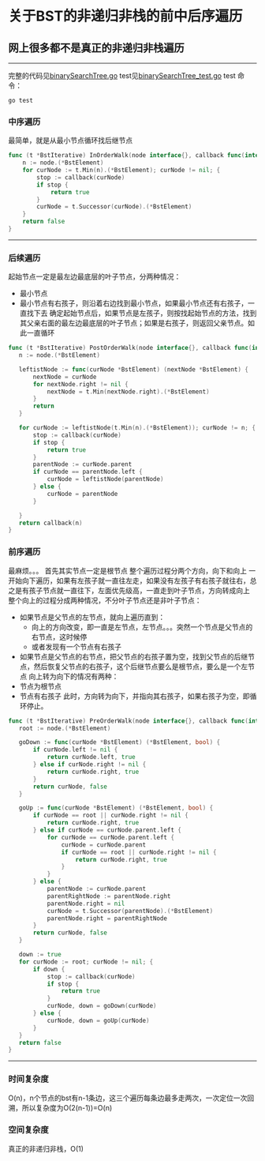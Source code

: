 # 关于BST的非递归非栈的前中后序遍历
## 网上很多都不是真正的非递归非栈遍历
----------------------------
完整的代码见[binarySearchTree.go](https://github.com/shady831213/algorithms/blob/master/tree/binaryTree/binarySearchTree.go)
test见[binarySearchTree_test.go](https://github.com/shady831213/algorithms/blob/master/tree/binaryTree/binarySearchTree_test.go)
test 命令：
```
go test
```
### 中序遍历
最简单，就是从最小节点循环找后继节点
```go
func (t *BstIterative) InOrderWalk(node interface{}, callback func(interface{}) (bool)) (bool) {
	n := node.(*BstElement)
	for curNode := t.Min(n).(*BstElement); curNode != nil; {
		stop := callback(curNode)
		if stop {
			return true
		}
		curNode = t.Successor(curNode).(*BstElement)
	}
	return false
}
```
-----
### 后续遍历
起始节点一定是最左边最底层的叶子节点，分两种情况：
  - 最小节点
  - 最小节点有右孩子，则沿着右边找到最小节点，如果最小节点还有右孩子，一直找下去
 确定起始节点后，如果节点是左孩子，则按找起始节点的方法，找到其父亲右面的最左边最底层的叶子节点；如果是右孩子，则返回父亲节点。如此一直循环
 ```go
func (t *BstIterative) PostOrderWalk(node interface{}, callback func(interface{}) (bool)) (bool) {
	n := node.(*BstElement)

	leftistNode := func(curNode *BstElement) (nextNode *BstElement) {
		nextNode = curNode
		for nextNode.right != nil {
			nextNode = t.Min(nextNode.right).(*BstElement)
		}
		return
	}

	for curNode := leftistNode(t.Min(n).(*BstElement)); curNode != n; {
		stop := callback(curNode)
		if stop {
			return true
		}
		parentNode := curNode.parent
		if curNode == parentNode.left {
			curNode = leftistNode(parentNode)
		} else {
			curNode = parentNode
		}

	}
	return callback(n)
}
 ```
 
 ### 前序遍历
 最麻烦。。。
 首先其实节点一定是根节点
 整个遍历过程分两个方向，向下和向上
 一开始向下遍历，如果有左孩子就一直往左走，如果没有左孩子有右孩子就往右，总之是有孩子节点就一直往下，左面优先级高，一直走到叶子节点，方向转成向上
 整个向上的过程分成两种情况，不分叶子节点还是非叶子节点：
 - 如果节点是父节点的左节点，就向上遍历直到：
    - 向上的方向改变，即一直是左节点，左节点。。。突然一个节点是父节点的右节点，这时候停
    - 或者发现有一个节点有右孩子
 - 如果节点是父节点的右节点，把父节点的右孩子置为空，找到父节点的后继节点，然后恢复父节点的右孩子，这个后继节点要么是根节点，要么是一个左节点
 向上转为向下的情况有两种：
 - 节点为根节点
 - 节点有右孩子
 此时，方向转为向下，并指向其右孩子，如果右孩子为空，即循环停止。
 
 ```go
func (t *BstIterative) PreOrderWalk(node interface{}, callback func(interface{}) (bool)) (bool) {
	root := node.(*BstElement)

	goDown := func(curNode *BstElement) (*BstElement, bool) {
		if curNode.left != nil {
			return curNode.left, true
		} else if curNode.right != nil {
			return curNode.right, true
		}
		return curNode, false
	}

	goUp := func(curNode *BstElement) (*BstElement, bool) {
		if curNode == root || curNode.right != nil {
			return curNode.right, true
		} else if curNode == curNode.parent.left {
			for curNode == curNode.parent.left {
				curNode = curNode.parent
				if curNode == root || curNode.right != nil {
					return curNode.right, true
				}
			}
		} else {
			parentNode := curNode.parent
			parentRightNode := parentNode.right
			parentNode.right = nil
			curNode = t.Successor(parentNode).(*BstElement)
			parentNode.right = parentRightNode
		}
		return curNode, false
	}

	down := true
	for curNode := root; curNode != nil; {
		if down {
			stop := callback(curNode)
			if stop {
				return true
			}
			curNode, down = goDown(curNode)
		} else {
			curNode, down = goUp(curNode)
		}
	}
	return false
}
 ```
  
--------
### 时间复杂度
O(n)，n个节点的bst有n-1条边，这三个遍历每条边最多走两次，一次定位一次回溯，所以复杂度为O(2(n-1))=O(n)
### 空间复杂度
真正的非递归非栈，O(1)

